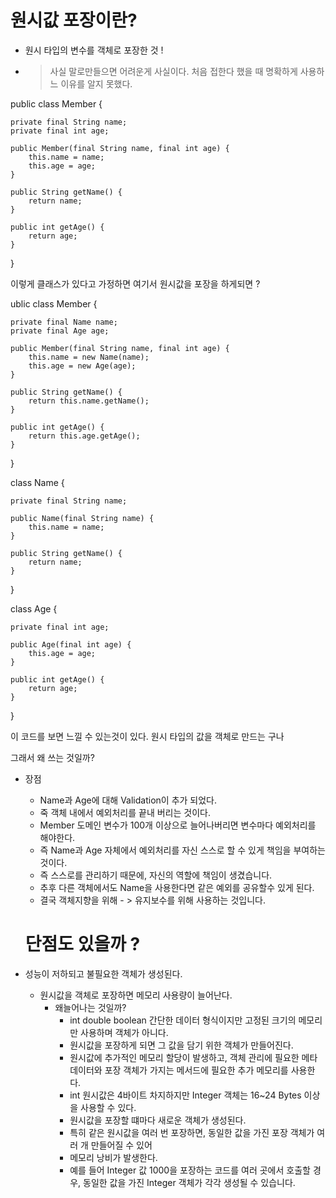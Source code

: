 # 원시값 포장이란?

- 원시 타입의 변수를 객체로 포장한 것 !

- > 사실 말로만들으면 어려운게 사실이다. 
  > 처음 접한다 했을 때 명확하게 사용하느 이유를 알지 못했다.

public class Member {

    private final String name;
    private final int age;

    public Member(final String name, final int age) {
        this.name = name;
        this.age = age;
    }

    public String getName() {
        return name;
    }

    public int getAge() {
        return age;
    }
}


이렇게 클래스가 있다고 가정하면 
여기서 원시값을 포장을 하게되면 ? 

ublic class Member {

    private final Name name;
    private final Age age;

    public Member(final String name, final int age) {
        this.name = new Name(name);
        this.age = new Age(age);
    }

    public String getName() {
        return this.name.getName();
    }

    public int getAge() {
        return this.age.getAge();
    }
}

class Name {

    private final String name;

    public Name(final String name) {
        this.name = name;
    }

    public String getName() {
        return name;
    }
}

class Age {

    private final int age;

    public Age(final int age) {
        this.age = age;
    }

    public int getAge() {
        return age;
    }
}

이 코드를 보면 느낄 수 있는것이 있다.
원시 타입의 값을 객체로 만드는 구나 

그래서 왜 쓰는 것일까? 

- 장점 
  - Name과 Age에 대해 Validation이 추가 되었다. 
  - 죽 객체 내에서 예외처리를 끝내 버리는 것이다.
  - Member 도메인 변수가 100개 이상으로 늘어나버리면 변수마다 예외처리를 해야한다. 
  - 즉 Name과 Age 자체에서 예외처리를 자신 스스로 할 수 있게 책임을 부여하는 것이다.
  - 즉 스스로를 관리하기 때문에, 자신의 역할에 책임이 생겼습니다.
  - 추후 다른 객체에서도 Name을 사용한다면 같은 예외를 공유할수 있게 된다. 
  - 결국 객체지향을 위해 - > 유지보수를 위해 사용하는 것입니다. 

  # 단점도 있을까 ? 

- 성능이 저하되고 불필요한 객체가 생성된다. 
   - 원시값을 객체로 포장하면 메모리 사용량이 늘어난다. 
     - 왜늘어나는 것일까? 
       - int double boolean 간단한 데이터 형식이지만 고정된 크기의 메모리만 사용하며 객체가 아니다. 
       - 원시값을 포장하게 되면 그 값을 담기 위한 객체가 만들어진다.
       - 원시값에 추가적인 메모리 할당이 발생하고, 객체 관리에 필요한 메타데이터와 포장 객체가 가지는 메서드에 필요한 추가 메모리를 사용한다.
       - int 원시값은 4바이트 차지하지만 Integer 객체는 16~24 Bytes 이상을 사용할 수 있다. 
       - 원시값을 포장할 떄마다 새로운 객체가 생성된다.
       - 특히 같은 원시값을 여러 번 포장하면, 동일한 값을 가진 포장 객체가 여러 개 만들어질 수 있어 
       - 메모리 낭비가 발생한다. 
       - 예를 들어 Integer 값 1000을 포장하는 코드를 여러 곳에서 호출할 경우, 동일한 값을 가진 Integer 객체가 각각 생성될 수 있습니다.

